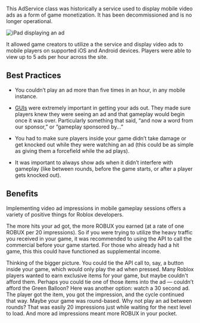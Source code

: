 This AdService class was historically a service used to display mobile video ads as a form of game monetization. It has been decommissioned and is no longer operational.

![iPad displaying an ad](https://developer.roblox.com/assets/5c3e6293ae0aa2bf7f3a52fe/AdserviceIPad.png)

It allowed game creators to utilize a the service and display video ads to mobile players on supported iOS and Android devices. Players were able to view up to 5 ads per hour across the site.

## Best Practices

 - You couldn’t play an ad more than five times in an hour, in any mobile instance.

 - [GUIs](https://developer.roblox.com/api-reference/class/GuiObject) were extremely important in getting your ads out. They made sure players knew they were seeing an ad and that gameplay would begin once it was over. Particularly something that said, “and now a word from our sponsor,” or “gameplay sponsored by…”

 - You had to make sure players inside your game didn’t take damage or get knocked out while they were watching an ad (this could be as simple as giving them a forcefield while the ad plays).

 - It was important to always show ads when it didn’t interfere with gameplay (like between rounds, before the game starts, or after a player gets knocked out).

## Benefits

Implementing video ad impressions in mobile gameplay sessions offers a variety of positive things for Roblox developers.

The more hits your ad got, the more ROBUX you earned (at a rate of one ROBUX per 20 impressions). So if you were trying to utilize the heavy traffic you received in your game, it was recommended to using the API to call the commercial before your game started. For those who already had a hit game, this this could have functioned as supplemental income.

Thinking of the bigger picture. You could tie the API call to, say, a button inside your game, which would only play the ad when pressed. Many Roblox players wanted to earn exclusive items for your game, but maybe couldn't afford them. Perhaps you could tie one of those items into the ad — couldn’t afford the Green Balloon? Here was another option: watch a 30 second ad. The player got the item, you got the impression, and the cycle continued that way. Maybe your game was round-based. Why not play an ad between rounds? That was easily 20 impressions just while waiting for the next level to load. And more ad impressions meant more ROBUX in your pocket.